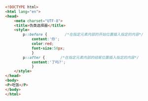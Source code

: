 
<BlogInfo title="32.伪类选择器" author="白日梦想猿" pv=0 read_times=0 pre_cost_time=0分19秒 category="css学习" tag_list="['css学习']" create_time="2020.07.18 22:59:10" update_time="2020.07.18 23:03:15" />

```html
<!DOCTYPE html>
<html lang="en">
<head>
    <meta charset="UTF-8">
    <title>伪类选择器</title>
    <style>
        p::before {        /*在指定元素内部的开始位置插入指定的内容*/
            content:'你';
            color:red;
            font-size:50px;
            }
        p::after {       /*在指定元素内部的结尾位置插入指定的内容*/
            content:'了吗?';
            }
    </style>
</head>
<body>
<P>吃饭</P>
</body>
</html>
```
